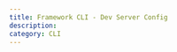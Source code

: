 ```yaml
---
title: Framework CLI - Dev Server Config
description: 
category: CLI
---
```


<!-- @include: ../../../../packages/cli/docs/dev-server-config.md -->